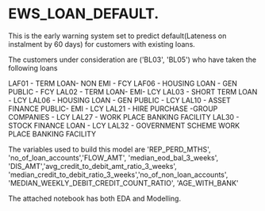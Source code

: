 # EWS_LOAN_DEFAULT.
This is the early warning system set to predict default(Lateness on instalment by 60 days) for customers with existing loans.

The customers under consideration are ('BL03', 'BL05') who have taken the following loans 

LAF01	-	TERM LOAN- NON EMI - FCY
LAF06	-	HOUSING LOAN - GEN PUBLIC - FCY
LAL02	-	TERM LOAN- EMI- LCY
LAL03	-	SHORT TERM LOAN - LCY
LAL06	-	HOUSING LOAN - GEN PUBLIC - LCY
LAL10	-	ASSET FINANCE PUBLIC- EMI - LCY
LAL21	-	HIRE PURCHASE -GROUP COMPANIES - LCY
LAL27	-	WORK PLACE BANKING FACILITY
LAL30	-	STOCK FINANCE LOAN - LCY
LAL32	-	GOVERNMENT SCHEME WORK PLACE BANKING FACILITY

The variables used to build this model are 
'REP_PERD_MTHS', 'no_of_loan_accounts','FLOW_AMT', 'median_eod_bal_3_weeks', 'DIS_AMT','avg_credit_to_debit_amt_ratio_3_weeks', 'median_credit_to_debit_ratio_3_weeks','no_of_non_loan_accounts', 'MEDIAN_WEEKLY_DEBIT_CREDIT_COUNT_RATIO', 'AGE_WITH_BANK'

The attached notebook has both EDA and Modelling.

